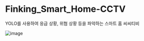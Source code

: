 
# Finking_Smart_Home-CCTV
YOLO를 사용하여 응급 상황, 위협 상황 등을 파악하는 스마트 홈 씨씨티비 


![image](https://github.com/youbj/2023_Finking_Smart_Home-CCTV/assets/81970136/cb98b5eb-f529-4a0f-a587-5aefc3907ff4)
